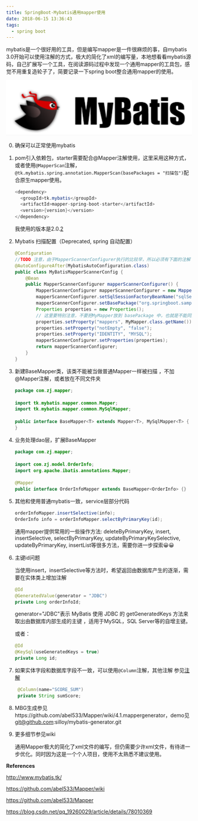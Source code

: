 ```yaml
---
title: SpringBoot-Mybatis通用mapper使用
date: 2018-06-15 13:36:43
tags: 
  - spring boot
---
```


mybatis是一个很好用的工具，但是编写mapper是一件很麻烦的事，自mybatis 3.0开始可以使用注解的方式，极大的简化了xml的编写量，本地想看看mybatis源码，自己扩展写一个工具，在阅读源码过程中发现一个通用mapper的工具包，感觉不用重复造轮子了，简要记录一下spring boot整合通用mapper的使用。

![1529042422800](/images/1529042422800.png)

<!--more-->

0. 确保可以正常使用mybatis

1. pom引入依赖包，starter需要配合@Mapper注解使用，这里采用这种方式，或者使用`@MapperScan`注解，`@tk.mybatis.spring.annotation.MapperScan(basePackages = "扫描包")`配合原生mapper使用。

   ```java
   <dependency>
     <groupId>tk.mybatis</groupId>
     <artifactId>mapper-spring-boot-starter</artifactId>
     <version>{version}</version>
   </dependency>
   ```

   我使用的版本是2.0.[2]()

2. Mybatis 扫描配置（Deprecated, spring 自动配置）

   ```java
   @Configuration
   //TODO 注意，由于MapperScannerConfigurer执行的比较早，所以必须有下面的注解
   @AutoConfigureAfter(MybatisAutoConfiguration.class)
   public class MyBatisMapperScannerConfig {
       @Bean
       public MapperScannerConfigurer mapperScannerConfigurer() {
           MapperScannerConfigurer mapperScannerConfigurer = new MapperScannerConfigurer();
           mapperScannerConfigurer.setSqlSessionFactoryBeanName("sqlSessionFactory");
           mapperScannerConfigurer.setBasePackage("org.springboot.sample.mapper");
           Properties properties = new Properties();
           // 这里要特别注意，不要把MyMapper放到 basePackage 中，也就是不能同其他Mapper一样被扫描到。 
           properties.setProperty("mappers", MyMapper.class.getName());
           properties.setProperty("notEmpty", "false");
           properties.setProperty("IDENTITY", "MYSQL");
           mapperScannerConfigurer.setProperties(properties);
           return mapperScannerConfigurer;
       }
   }
   ```

3. 新建BaseMapper类，该类不能被当做普通Mapper一样被扫描 ，不加@Mapper注解，或者放在不同文件夹

   ```java
   package com.zj.mapper;
   
   import tk.mybatis.mapper.common.Mapper;
   import tk.mybatis.mapper.common.MySqlMapper;
   
   public interface BaseMapper<T> extends Mapper<T>, MySqlMapper<T> {
   }
   ```

4. 业务处理dao层，扩展BaseMapper

   ```java
   package com.zj.mapper;
   
   import com.zj.model.OrderInfo;
   import org.apache.ibatis.annotations.Mapper;
   
   @Mapper
   public interface OrderInfoMapper extends BaseMapper<OrderInfo> {}
   ```

5. 其他和使用普通mybatis一致，service层部分代码

   ```java
   orderInfoMapper.insertSelective(info);
   OrderInfo info = orderInfoMapper.selectByPrimaryKey(id);
   ```

   通用mapper提供常用的一些操作方法: deleteByPrimaryKey, insert, insertSelective, selectByPrimaryKey, updateByPrimaryKeySelective, updateByPrimaryKey, insertList等很多方法，需要你进一步探索😀😀

6. 主键id问题

   当使用insert，insertSelective等方法时，希望返回由数据库产生的逐渐，需要在实体类上增加注解

   ```java
   @Id
   @GeneratedValue(generator = "JDBC")
   private Long orderInfoId;
   ```

   generator="JDBC"表示 MyBatis 使用 JDBC 的 getGeneratedKeys 方法来取出由数据库内部生成的主键 ，适用于MySQL，SQL Server等的自增主键。

   或者：

   ```java
   @Id
   @KeySql(useGeneratedKeys = true)
   private Long id;
   ```

7. 如果实体字段和数据库字段不一致，可以使用`@Column`注解，其他注解 参见[注解][annotation]

   ```java
    @Column(name="SCORE_SUM")
    private String sumScore;
   ```

8. MBG生成参见https://github.com/abel533/Mapper/wiki/4.1.mappergenerator，demo见 git@github.com:silloy/mybatis-generator.git

9. 更多细节参见wiki

   

   

   通用Mapper极大的简化了xml文件的编写，但仍需要少许xml文件，有待进一步优化。同时因为这是一个个人项目，使用不太熟悉不建议使用。

     
[annotation]: https://github.com/abel533/Mapper/wiki/2.2-mapping

**References**

http://www.mybatis.tk/

https://github.com/abel533/Mapper/wiki

https://github.com/abel533/Mapper

https://blog.csdn.net/qq_19260029/article/details/78010369